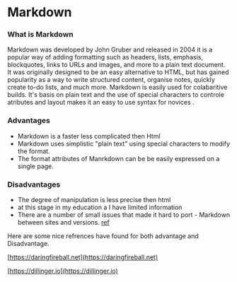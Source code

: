 # Markdown

### What is Markdown

Markdown was developed by John Gruber and released in 2004 it is a popular way of adding formatting such as headers, lists, emphasis, blockquotes, links to URLs and images, and more to a plain text document. It was originally designed to be an easy alternative to HTML, but has gained popularity as a way to write structured content, organise notes, quickly create to-do lists, and much more.  Markdown is easily used for colabaritive builds. It's basis on plain text and the use of special characters to controle atributes and layout makes it an easy to use syntax for novices .  

###  Advantages
  * Markdown is a faster less complicated then Html
  * Markdown uses simplistic "plain text" using special characters to modify the format.  
  * The format attributes of Manrkdown can be be easily expressed on a single page.  



###  Disadvantages
  * The degree of manipulation is less precise then html 
  * at this stage in my education a I have limited information 
  * There are a number of small issues that made it hard to port - Markdown between sites and versions. [ref](https://www.ericholscher.com/blog/2016/mar/15/dont-use-markdown-for-technical-docs/)

Here are some nice refrences have found for both advantage and Disadvantage. 

[https://daringfireball.net](https://daringfireball.net)  


[https://dillinger.io](https://dillinger.io)

